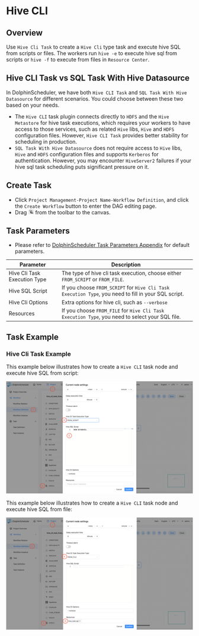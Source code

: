 # Hive CLI

## Overview

Use `Hive Cli Task` to create a `Hive Cli` type task and execute hive SQL from scripts or files.
The workers run `hive -e` to execute hive sql from scripts or `hive -f` to execute from files in `Resource Center`.

## Hive CLI Task vs SQL Task With Hive Datasource

In DolphinScheduler, we have both `Hive CLI Task` and `SQL Task With Hive Datasource` for different scenarios.
You could choose between these two based on your needs.

- The `Hive CLI` task plugin connects directly to `HDFS` and the `Hive Metastore` for hive task executions,
  which requires your workers to have access to those services, such as related `Hive` libs, `Hive` and `HDFS` configuration files.
  However, `Hive CLI Task` provides better stability for scheduling in production.
- `SQL Task With Hive Datasource` does not require access to `Hive` libs, `Hive` and
  `HDFS` configuration files and supports `Kerberos` for authentication. However, you may encounter `HiveServer2` failures
  if your hive sql task scheduling puts significant pressure on it.

## Create Task

- Click `Project Management-Project Name-Workflow Definition`, and click the `Create Workflow` button to enter the DAG editing page.
- Drag <img src="../../../../img/tasks/icons/hivecli.png" width="15"/> from the toolbar to the canvas.

## Task Parameters

- Please refer to [DolphinScheduler Task Parameters Appendix](appendix.md#default-task-parameters) for default parameters.

|        **Parameter**         |                                           **Description**                                            |
|------------------------------|------------------------------------------------------------------------------------------------------|
| Hive Cli Task Execution Type | The type of hive cli task execution, choose either `FROM_SCRIPT` or `FROM_FILE`.                     |
| Hive SQL Script              | If you choose `FROM_SCRIPT` for `Hive Cli Task Execution Type`, you need to fill in your SQL script. |
| Hive Cli Options             | Extra options for hive cli, such as `--verbose`                                                      |
| Resources                    | If you choose `FROM_FILE` for `Hive Cli Task Execution Type`, you need to select your SQL file.      |

## Task Example

### Hive Cli Task Example

This example below illustrates how to create a `Hive CLI` task node and execute hive SQL from script:

![demo-hive-cli-from-script](../../../../img/tasks/demo/hive_cli_from_script.png)

This example below illustrates how to create a `Hive CLI` task node and execute hive SQL from file:

![demo-hive-cli-from-file](../../../../img/tasks/demo/hive_cli_from_file.png)

